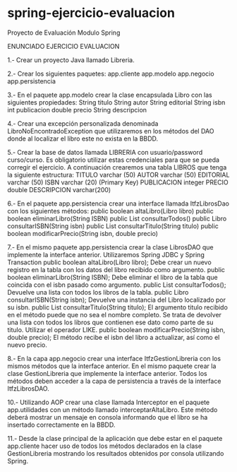 # spring-ejercicio-evaluacion
Proyecto de Evaluación Modulo Spring


ENUNCIADO EJERCICIO EVALUACION

1.- Crear un proyecto Java llamado Libreria.

2.- Crear los siguientes paquetes:
	app.cliente
	app.modelo
	app.negocio
	app.persistencia

3.- En el paquete app.modelo crear la clase encapsulada Libro con las siguientes propiedades:
	String titulo
	String autor
	String editorial
	String isbn
	int publicacion
	double precio
	String descripcion

4.- Crear una excepción personalizada denominada LibroNoEncontradoException que utilizaremos en los métodos del DAO donde al localizar el libro este no exista en la BBDD.

5.- Crear la base de datos llamada LIBRERIA con usuario/password curso/curso. Es obligatorio utilizar estas credenciales para que se pueda corregir el ejercicio. A continuación crearemos una tabla LIBROS que tenga la siguiente estructura:
	TITULO varchar (50)
	AUTOR varchar (50)
	EDITORIAL varchar (50)
	ISBN varchar (20) (Primary Key)
	PUBLICACION integer
	PRECIO double
	DESCRIPCION varchar(200)

6.- En el paquete app.persistencia crear una interface llamada ItfzLibrosDao con los siguientes métodos:
	public boolean altaLibro(Libro libro)
	public boolean eliminarLibro(String ISBN)
	public List<Libro> consultarTodos()
	public Libro consultarISBN(String isbn)
	public List<Libro> consultarTitulo(String titulo)
	public boolean modificarPrecio(String isbn, double precio)

7.- En el mismo paquete app.persistencia crear la clase LibrosDAO que implemente la interface anterior. Utilizaremos Spring JDBC y Spring Transaction
	public boolean altaLibro(Libro libro); Debe crear un nuevo registro en la tabla con los datos del libro recibido como argumento.
	public boolean eliminarLibro(String ISBN); Debe eliminar el libro de la tabla que coincida con el isbn pasado como argumento.
	public List<Libro> consultarTodos(); Devuelve una lista con todos los libros de la tabla.
	public Libro consultarISBN(String isbn); Devuelve una instancia del Libro localizado por su isbn.
	public List<Libro> consultarTitulo(String titulo); El argumento titulo recibido en el método puede que no sea el nombre completo. Se trata de devolver una lista con todos los libros que contienen ese dato como parte de su titulo. Utilizar el operador LIKE.
	public boolean modificarPrecio(String isbn, double precio); El método recibe el isbn del libro a actualizar, así como el nuevo precio.

8.- En la capa app.negocio crear una interface ItfzGestionLibreria con los mismos métodos que la interface anterior.
	En el mismo paquete crear la clase GestionLibreria que implemente la interface anterior. Todos los métodos deben acceder a la capa de persistencia a través de la interface ItfzLibrosDAO.

10.- Utilizando AOP crear una clase llamada Interceptor en el paquete app.utilidades con un método llamado interceptarAltaLibro. Este método deberá mostrar un mensaje en consola informando que el libro se ha insertado correctamente en la BBDD.

11.- Desde la clase principal de la aplicación que debe estar en el paquete app.cliente hacer uso de todos los métodos declarados en la clase GestionLibreria mostrando los resultados obtenidos por consola utilizando Spring.

